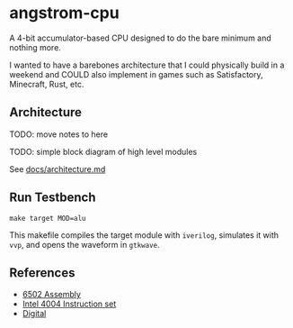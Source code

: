 # angstrom-cpu

A 4-bit accumulator-based CPU designed to do the bare minimum and nothing more. 

I wanted to have a barebones architecture that I could physically build in
a weekend and COULD also implement in games such as Satisfactory, Minecraft, Rust, etc.

## Architecture

TODO: move notes to here

TODO: simple block diagram of high level modules

See [docs/architecture.md](docs/architecture.md)

## Run Testbench

`make target MOD=alu`

This makefile compiles the target module with `iverilog`, 
simulates it with `vvp`, and opens the waveform in `gtkwave`.

## References

- [6502 Assembly](https://en.wikibooks.org/wiki/6502_Assembly)
- [Intel 4004 Instruction set](http://e4004.szyc.org/iset.html)
- [Digital](https://github.com/hneemann/Digital)
